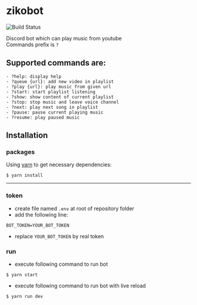 # zikobot

![Build Status](https://travis-ci.org/judkoffi/zikobot.svg?branch=master)

Discord bot which can play music from youtube   
Commands prefix is ```?```  

## Supported commands are:
```
- ?help: display help
- ?queue {url}: add new video in playlist
- ?play {url}: play music from given url
- ?start: start playlist listening
- ?show: show content of current playlist
- ?stop: stop music and leave voice channel
- ?next: play next song in playlist
- ?pause: pause current playing music
- ?resume: play paused music
```

## Installation

### packages

Using [yarn](https://yarnpkg.com/) to get necessary dependencies:

    $ yarn install 

---

### token
- create file named ```.env``` at root of repository folder  
- add the following line:
```
BOT_TOKEN=YOUR_BOT_TOKEN
```
- replace ```YOUR_BOT_TOKEN``` by real token

### run
- execute following command to run bot
```
$ yarn start 
```

- execute following command to run bot with live reload
```
$ yarn run dev
```